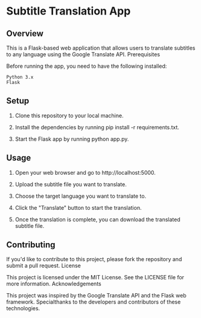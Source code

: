# Subtitle Translation App

## Overview

This is a Flask-based web application that allows users to translate subtitles to any language using the Google Translate API.
Prerequisites

Before running the app, you need to have the following installed:

    Python 3.x
    Flask

## Setup

1. Clone this repository to your local machine.

2. Install the dependencies by running pip install -r requirements.txt.

4. Start the Flask app by running python app.py.

## Usage

1. Open your web browser and go to http://localhost:5000.
    
2. Upload the subtitle file you want to translate.
    
3. Choose the target language you want to translate to.
    
4. Click the "Translate" button to start the translation.
    
5. Once the translation is complete, you can download the translated subtitle file.

## Contributing

If you'd like to contribute to this project, please fork the repository and submit a pull request.
License

This project is licensed under the MIT License. See the LICENSE file for more information.
Acknowledgements

This project was inspired by the Google Translate API and the Flask web framework. Specialthanks to the developers and contributors of these technologies.